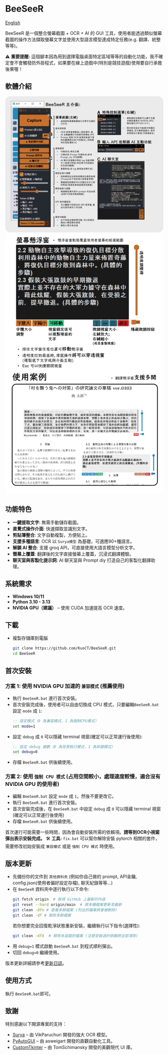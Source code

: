 # BeeSeeR
[English](./README_en.md)

BeeSeeR 是一個整合螢幕截圖 + OCR + AI 的 GUI 工具，使用者能透過類似螢幕截圖的操作方法擷取螢幕文字並使用大型語言模型達成特定任務(e.g. 翻譯、統整等等)。

⚠ **重要提醒:** 這個腳本因為用到選擇電腦桌面特定區域等等的自動化功能，我不確定會不會觸發防外掛程式，如果要在線上遊戲中(特別是競技遊戲)使用要自行承擔後果喔！

## 軟體介紹
![chart_1](./png/chart_1.png)
![chart_2](./png/chart_2.png)

## 功能特色
- **一鍵提取文字**: 無需手動儲存截圖。
- **直覺式操作介面**: 快速擷取並識別文字。
- **剪貼簿整合**: 文字自動複製，方便貼上。
- **支援多種語言**: OCR 以 `Surya模型` 為基礎，可適應90+種語言。
- **解鎖 AI 整合**: 支援 groq API，可直接使用大語言模型分析文字。
- **螢幕上覆蓋**: 翻譯後的文字直接螢幕上覆蓋，沉浸式翻譯體驗。
- **聊天室與客製化提示詞**: AI 聊天室與 Prompt diy 打造自己的客製化翻譯助理。

## 系統需求
- **Windows 10/11**
- **Python 3.10 - 3.13**
- **NVIDIA GPU（建議）** – 使用 CUDA 加速提高 OCR 速度。

## 下載
- 複製存儲庫到電腦
   ```bash
   git clone https://github.com/KuoCT/BeeSeeR.git
   cd BeeSeeR
   ```

## 首次安裝
### 方案 1: 使用 NVIDIA GPU 加速的 `兼容模式` (推薦使用)
- 執行 `BeeSeeR.bat` 進行首次安裝。
- 首次安裝完成後，使用者可以自由切換成 CPU 模式，只要編輯`BeeSeeR.bat` 設定 `mode` 成 `1`:
   ```bat
   :: 設定模式（0 為兼容模式，1 為強制CPU模式）
   set mode=1
   ```
- 設定 `debug` 成 `0` 可以隱藏 terminal 視窗(確定可以正常運行後使用):
   ```bat
   :: 設定 debug 變數（0 為背景執行模式，1 為除錯模式）
   set debug=0
   ```
- 存檔 `BeeSeeR.bat` 供後續使用。

### 方案 2: 使用 `強制 CPU 模式` (占用空間較小，處理速度較慢，適合沒有 NVIDIA GPU 的使用者)
- 編輯 `BeeSeeR.bat` 設定 `mode` 成 `1`，然後不要更改它。
- 執行 `BeeSeeR.bat` 進行首次安裝。
- 首次安裝完成後，在 `BeeSeeR.bat` 中設定 `debug` 成 `0` 可以隱藏 terminal 視窗(確定可以正常運行後使用)
- 存檔 `BeeSeeR.bat` 供後續使用。

首次運行可能需要一些時間，因為會自動安裝所需的依賴項。**請等到OCR小視窗彈出表示安裝完成。** 🛠 **工具:** `fix.bat` 可以幫你解除安裝 pytorch 相關的套件，需要修改初始安裝成 `兼容模式` 或是 `強制 CPU 模式` 時使用。

## 版本更新
- 先備份你的文件到 `其他資料夾` (例如你自己做的 prompt, API金鑰, config.json(使用者偏好設定存檔), 聊天紀錄等等...) 
- 在 `BeeSeeR` 資料夾中逐行執行以下命令:
   ```bash
   git fetch origin  # 取得 GitHub 上最新的內容
   git reset --hard origin/main  # 將本機檔案更新至最新
   git clean -dfn # 查看多餘檔案 (列出的檔案將會被刪除)
   git clean -df # 刪除多餘檔案
   ```
   若你想要完全回復乾淨狀態重新安裝，繼續執行以下指令(選擇性):
   ```bash
   git clean -dfX  # 移除未追蹤的檔案 (注意安裝過的依賴將全部清除)
   ```
- 用 `debug=1` 模式啟動 `BeeSeeR.bat` 到程式順利彈出。
- 切回 `debug=0` 繼續使用。

版本更新詳細請參考[更新日誌](./update_log.md)。

## 使用方式
執行 `BeeSeeR.bat`即可。

## 致謝
特別感謝以下開源專案的支持：
- [Surya](https://github.com/VikParuchuri/surya) – 由 VikParuchuri 開發的強大 OCR 模型。
- [PyAutoGUI](https://github.com/asweigart/pyautogui) – 由 asweigart 開發的直觀自動化工具。
- [CustomTkinter](https://github.com/TomSchimansky/CustomTkinter) – 由 TomSchimansky 開發的美觀現代 UI 庫。